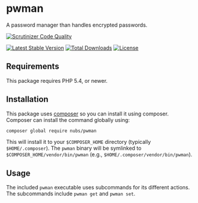 # pwman
A password manager than handles encrypted passwords.

[![Scrutinizer Code Quality](http://img.shields.io/scrutinizer/g/nubs/pwman.svg?style=flat)](https://scrutinizer-ci.com/g/nubs/pwman/)

[![Latest Stable Version](http://img.shields.io/packagist/v/nubs/pwman.svg?style=flat)](https://packagist.org/packages/nubs/pwman)
[![Total Downloads](http://img.shields.io/packagist/dt/nubs/pwman.svg?style=flat)](https://packagist.org/packages/nubs/pwman)
[![License](http://img.shields.io/packagist/l/nubs/pwman.svg?style=flat)](https://packagist.org/packages/nubs/pwman)

## Requirements
This package requires PHP 5.4, or newer.

## Installation
This package uses [composer][composer] so you can install it using composer.
Composer can install the command globally using:
```bash
composer global require nubs/pwman
```

This will install it to your `$COMPOSER_HOME` directory (typically
`$HOME/.composer`).  The `pwman` binary will be symlinked to
`$COMPOSER_HOME/vendor/bin/pwman` (e.g., `$HOME/.composer/vendor/bin/pwman`).

## Usage
The included `pwman` executable uses subcommands for its different actions.  The subcommands include `pwman get` and `pwman set`.

[composer]: https://getcomposer.org
